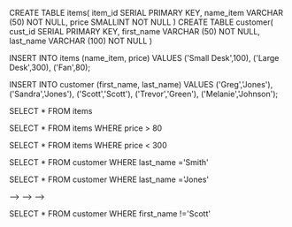 <!-- Exercise 1 : Items And Customers
Create a database called public.
<!--  -->

<!-- Add two tables:
items
customers. -->

CREATE TABLE items(
 item_id SERIAL PRIMARY KEY,
 name_item VARCHAR (50) NOT NULL,
 price SMALLINT NOT NULL
)
CREATE TABLE customer(
 cust_id SERIAL PRIMARY KEY,
 first_name VARCHAR (50) NOT NULL,
 last_name VARCHAR (100) NOT NULL
)
<!-- Follow the below instructions to determine which columns to add to the two tables:

Add the following items to the items table:
Small Desk – 100 (ie. price)
Large desk – 300
<!-- Fan – 80 -->
INSERT INTO items (name_item, price)
VALUES
('Small Desk',100),
('Large Desk',300),
('Fan',80);
<!-- Add 5 new customers to the customers table:
Greg Jones
Sandra Jones
Scott Scott
Trevor Green
Melanie Johnson -->
INSERT INTO customer (first_name, last_name)
VALUES
('Greg','Jones'),
('Sandra','Jones'),
('Scott','Scott'),
('Trevor','Green'),
('Melanie','Johnson');

<!-- Use SQL to fetch the following data from the database:
<!-- All the items. -->
SELECT * FROM items
<!-- All the items with a price above 80 (80 not included). -->
SELECT * FROM items WHERE price > 80
<!-- All the items with a price below 300. (300 included) -->
SELECT * FROM items WHERE price < 300
<!-- All customers whose last name is ‘Smith’ (What will be your outcome?). -->
SELECT * FROM customer WHERE last_name ='Smith'
<!-- All customers whose last name is ‘Jones’. -->
SELECT * FROM customer WHERE last_name ='Jones'
<!-- All customers whose firstname is not ‘Scott’. --> --> --> -->
SELECT * FROM customer WHERE first_name !='Scott'